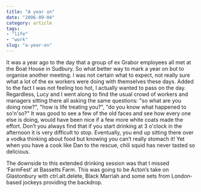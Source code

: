 ```yaml
---
title: "A year on"
date: "2006-09-04"
category: article
tags:
- "life"
- "work"
slug: "a-year-on"
---
```


It was a year ago to the day that a group of ex Grabor employees all met at the Boat House in Sudbury. So what better way to mark a year on but to organise another meeting. I was not certain what to expect, not really sure what a lot of the ex workers were doing with themselves these days. Added to the fact I was not feeling too hot, I actually wanted to pass on the day. Regardless, Lucy and I went along to find the usual crowd of workers and managers sitting there all asking the same questions: "so what are you doing now?", "how is life treating you?", "do you know what happened to so'n'so?" It was good to see a few of the old faces and see how every one else is doing, would have been nice if a few more white coats made the effort. Don’t you always find that if you start drinking at 3 o'clock in the afternoon it is very difficult to stop. Eventually, you end up sitting there over a vodka thinking about food but knowing you can’t really stomach it! Yet when you have a cook like Dan to the rescue, chili squid has never tasted so delicious.
 <!-- [![FarmFest][image-1]][1] -->
The downside to this extended drinking session was that I missed ‘FarmFest’ at Bassetts Farm. This was going to be Acton’s take on Glastonbury with ctrl.alt.delete, Black Marriah and some sets from London-based jockeys providing the backdrop.
